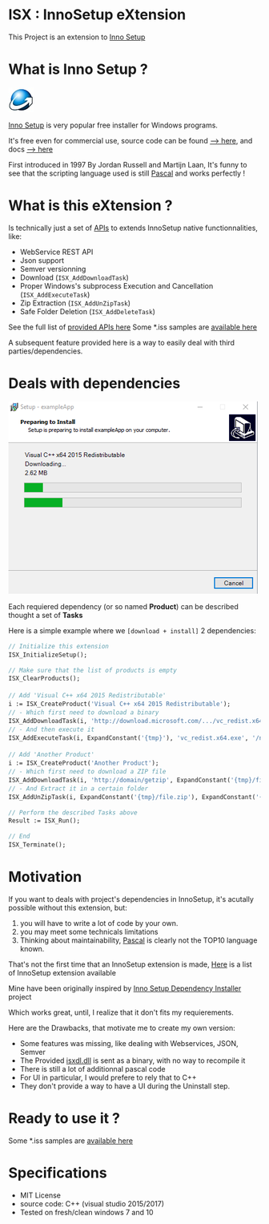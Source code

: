 # ISX : InnoSetup eXtension

This Project is an extension to [Inno Setup](http://www.jrsoftware.org/isinfo.php)

# What is Inno Setup ?

![Inno](docs/inno.jpg)

[Inno Setup](http://www.jrsoftware.org/isinfo.php) is very popular free installer for Windows programs.

It's free even for commercial use, source code can be found [--> here](https://github.com/jrsoftware/issrc), and docs [--> here](http://www.jrsoftware.org/ishelp/)

First introduced in 1997 By Jordan Russell and Martijn Laan, It's funny to see that the scripting language used is still [Pascal](http://wiki.freepascal.org) and works perfectly !

# What is this eXtension ?

Is technically just a set of [APIs](docs/API.md) to extends InnoSetup native functionnalities, like:

- WebService REST API
- Json support
- Semver versionning
- Download (`ISX_AddDownloadTask`)
- Proper Windows's subprocess Execution and Cancellation (`ISX_AddExecuteTask`)
- Zip Extraction (`ISX_AddUnZipTask`)
- Safe Folder Deletion (`ISX_AddDeleteTask`)

See the full list of [provided APIs here](docs/API.md)
Some *.iss samples are [available here](samples/)

A subsequent feature provided here is a way to easily deal with third parties/dependencies.

# Deals with dependencies

![presentation](docs/Progress.png)

Each requiered dependency (or so named **Product**) can be described thought a set of **Tasks**

Here is a simple example where we `[download + install]` 2 dependencies:

```pascal
// Initialize this extension
ISX_InitializeSetup();
```

```pascal
// Make sure that the list of products is empty
ISX_ClearProducts();

// Add 'Visual C++ x64 2015 Redistributable'
i := ISX_CreateProduct('Visual C++ x64 2015 Redistributable');
// - Which first need to download a binary
ISX_AddDownloadTask(i, 'http://download.microsoft.com/.../vc_redist.x64.exe', ExpandConstant('{tmp}/vc_redist.x64.exe'));
// - And then execute it
ISX_AddExecuteTask(i, ExpandConstant('{tmp}'), 'vc_redist.x64.exe', '/norestart');

// Add 'Another Product'
i := ISX_CreateProduct('Another Product');
// - Which first need to download a ZIP file
ISX_AddDownloadTask(i, 'http://domain/getzip', ExpandConstant('{tmp}/file.zip'));
// - And Extract it in a certain folder
ISX_AddUnZipTask(i, ExpandConstant('{tmp}/file.zip'), ExpandConstant('{app}/foo'), True);
```

```pascal
// Perform the described Tasks above
Result := ISX_Run();
```

```pascal
// End
ISX_Terminate();
```

# Motivation

If you want to deals with project's dependencies in InnoSetup, it's acutally possible without this extension, but:
1. you will have to write a lot of code by your own. 
2. you may meet some technicals limitations
3. Thinking about maintainability, [Pascal](http://wiki.freepascal.org) is clearly not the TOP10 language known.

That's not the first time that an InnoSetup extension is made, [Here](http://www.jrsoftware.org/is3rdparty.php) is a list of InnoSetup extension available

Mine have been originally inspired by [Inno Setup Dependency Installer](https://github.com/stfx/innodependencyinstaller) project

Which works great, until, I realize that it don't fits my requierements.

Here are the Drawbacks, that motivate me to create my own version:
- Some features was missing, like dealing with Webservices, JSON, Semver
- The Provided [isxdl.dll](https://github.com/stfx/innodependencyinstaller/blob/master/scripts/isxdl/isxdl.dll) is sent as a binary, with no way to recompile it
- There is still a lot of additionnal pascal code
- For UI in particular, I would prefere to rely that to C++
- They don't provide a way to have a UI during the Uninstall step.

# Ready to use it ?

Some *.iss samples are [available here](samples/)

# Specifications

- MIT License
- source code: C++ (visual studio 2015/2017)
- Tested on fresh/clean windows 7 and 10
